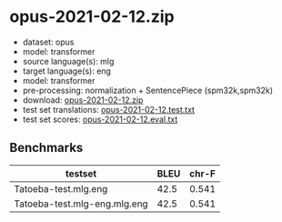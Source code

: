 # opus-2021-02-12.zip

* dataset: opus
* model: transformer
* source language(s): mlg
* target language(s): eng
* model: transformer
* pre-processing: normalization + SentencePiece (spm32k,spm32k)
* download: [opus-2021-02-12.zip](https://object.pouta.csc.fi/Tatoeba-MT-models/mlg-eng/opus-2021-02-12.zip)
* test set translations: [opus-2021-02-12.test.txt](https://object.pouta.csc.fi/Tatoeba-MT-models/mlg-eng/opus-2021-02-12.test.txt)
* test set scores: [opus-2021-02-12.eval.txt](https://object.pouta.csc.fi/Tatoeba-MT-models/mlg-eng/opus-2021-02-12.eval.txt)

## Benchmarks

| testset               | BLEU  | chr-F |
|-----------------------|-------|-------|
| Tatoeba-test.mlg.eng 	| 42.5 	| 0.541 |
| Tatoeba-test.mlg-eng.mlg.eng 	| 42.5 	| 0.541 |

